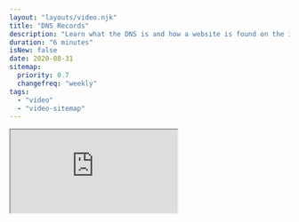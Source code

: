 ```yaml
---
layout: "layouts/video.njk"
title: "DNS Records"
description: "Learn what the DNS is and how a website is found on the internet."
duration: "6 minutes"
isNew: false
date: 2020-08-31
sitemap:
  priority: 0.7
  changefreq: "weekly"
tags:
  - "video"
  - "video-sitemap"
---
```


<iframe class="w-full aspect-video mb-5" src="https://www.youtube.com/embed/7lxgpKh_fRY" title="DNS Records" />